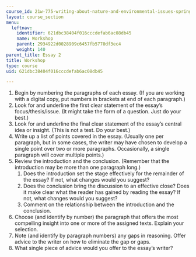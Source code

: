 ```yaml
---
course_id: 21w-775-writing-about-nature-and-environmental-issues-spring-2017
layout: course_section
menu:
  leftnav:
    identifier: 621dbc38404f016cccdefab6ac08db45
    name: Workshop
    parent: 2934922d0028909c6457fb5770df3ec4
    weight: 140
parent_title: Essay 2
title: Workshop
type: course
uid: 621dbc38404f016cccdefab6ac08db45

---
```


1.  Begin by numbering the paragraphs of each essay. (If you are working with a digital copy, put numbers in brackets at end of each paragraph.)
2.  Look for and underline the first clear statement of the essay’s focus/thesis/issue. (It might take the form of a question. Just do your best.)
3.  Look for and underline the final clear statement of the essay’s central idea or insight. (This is not a test. Do your best.)
4.  Write up a list of points covered in the essay. (Usually one per paragraph, but in some cases, the writer may have chosen to develop a single point over two or more paragraphs. Occasionally, a single paragraph will cover multiple points.)
5.  Review the introduction and the conclusion. (Remember that the introduction may be more than one paragraph long.)
    1.  Does the introduction set the stage effectively for the remainder of the essay? If not, what changes would you suggest?
    2.  Does the conclusion bring the discussion to an effective close? Does it make clear what the reader has gained by reading the essay? If not, what changes would you suggest?
    3.  Comment on the relationship between the introduction and the conclusion.
6.  Choose (and identify by number) the paragraph that offers the most compelling insight into one or more of the assigned texts. Explain your selection.
7.  Note (and identify by paragraph numbers) any gaps in reasoning. Offer advice to the writer on how to eliminate the gap or gaps.
8.  What single piece of advice would you offer to the essay’s writer?